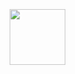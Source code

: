 <div id="header" align="center">
  <img src="https://media.giphy.com/media/M9gbBd9nbDrOTu1Mqx/giphy.gif" width="100"/>
</div>
<!---
mariusel991/mariusel991 is a ✨ special ✨ repository because its `README.md` (this file) appears on your GitHub profile.
You can click the Preview link to take a look at your changes.
--->
